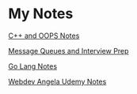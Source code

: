 # My Notes

[C++ and OOPS Notes](https://docs.google.com/document/d/1uHij_AmZS2WuxXfMuQhwTd6uFhtNTCG4K7Y9hj5YE5k/)

[Message Queues and Interview Prep](https://docs.google.com/document/d/1fi0f2mH8GfoEoIlaWujDPvaO3aM_vWLLDfmOMJrs6xM/)

[Go Lang Notes](https://docs.google.com/document/d/110vDpdc1e_cJKB0Dkk80BunFkId7wmdvaTHXdqdXIbc/)

[Webdev Angela Udemy Notes](https://docs.google.com/document/d/1LgGQsbfuYwUdyAQ5oncZ7felQGzO_4wbqzMlyp1rDqM/)
